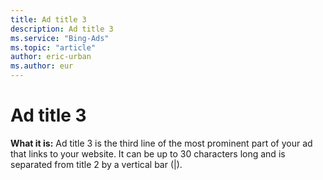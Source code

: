 ```yaml
---
title: Ad title 3
description: Ad title 3
ms.service: "Bing-Ads"
ms.topic: "article"
author: eric-urban
ms.author: eur
---
```


# Ad title 3

**What it is:** 	Ad title 3 is the third line of the most prominent part of your ad that links to your website. 	It can be up to 30 characters long and is separated from title 2 by a vertical bar (|).


